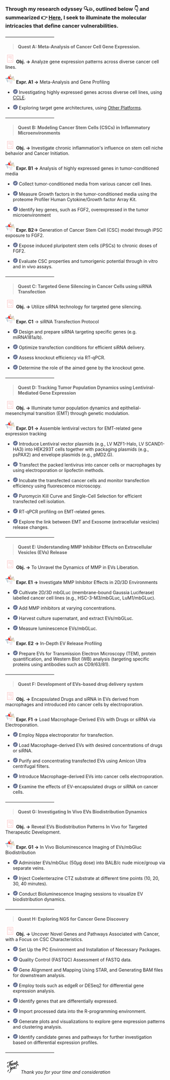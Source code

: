 ### Through my research odyssey 🔍💥, outlined below 👇 and summearized 👉 [Here](ResOdyssey_Highlights.pdf), I seek to illuminate the molecular intricacies that define cancer vulnerabilities.

––––––––––––––––––––––

> **Quest A: Meta-Analysis of Cancer Cell Gene Expression.**

<img src="image-1.png" alt="Alt text" width="30"  height="30"> **Obj. →** Analyze gene expression patterns across diverse cancer cell lines.

<img src="image-2.png" alt="Alt text" width="30"  height="30"> **Expr. A1 →** Meta-Analysis and Gene Profiling

   - <img src="image-3.png" alt="Alt text" width="15" height="15"> Investigating highly expressed genes across diverse cell lines, using [CCLE](https://www.ncbi.nlm.nih.gov/geo/geo2r/?acc=GSE36133).

   - <img src="image-3.png" alt="Alt text" width="15" height="15"> Exploring target gene architectures, using [Other Platforms](https://github.com/Monasheta/CancerVisPlatforms/blob/main/VisPlatforms.md).


––––––––––––––––––––––

> **Quest B: Modeling Cancer Stem Cells (CSCs) in Inflammatory Microenvironments**

<img src="image-1.png" alt="Alt text" width="30"  height="30"> **Obj. →** Investigate chronic inflammation's influence on stem cell niche behavior and Cancer Initiation.

<img src="image-2.png" alt="Alt text" width="30"  height="30"> **Expr. B1 →** Analysis of highly expressed genes in tumor-conditioned media

   - <img src="image-3.png" alt="Alt text" width="15" height="15"> Collect tumor-conditioned media from various cancer cell lines.

   - <img src="image-3.png" alt="Alt text" width="15" height="15"> Measure Growth factors in the tumor-conditioned media using the proteome Profiler 	Human Cytokine/Growth factor Array Kit.

   - <img src="image-3.png" alt="Alt text" width="15" height="15"> Identify key genes, such as FGF2, overexpressed in the tumor microenvironment

<img src="image-2.png" alt="Alt text" width="30"  height="30"> **Expr. B2→** Generation of Cancer Stem Cell (CSC) model through iPSC exposure to FGF2.

   - <img src="image-3.png" alt="Alt text" width="15"  height="15"> Expose induced pluripotent stem cells (iPSCs) to chronic doses of FGF2.

   - <img src="image-3.png" alt="Alt text" width="15"  height="15"> Evaluate CSC properties and tumorigenic potential through in vitro and in vivo assays.

––––––––––––––––––––––

> **Quest C: Targeted Gene Silencing in Cancer Cells using siRNA Transfection**

<img src="image-1.png" alt="Alt text" width="30"  height="30"> **Obj. →** Utilize siRNA technology for targeted gene silencing.

<img src="image-2.png" alt="Alt text" width="30"  height="30"> **Expr. C1** → siRNA Transfection Protocol

   - <img src="image-3.png" alt="Alt text" width="15"  height="15"> Design and prepare siRNA targeting specific genes (e.g. miRNA181a/b).

   - <img src="image-3.png" alt="Alt text" width="15"  height="15"> Optimize transfection conditions for efficient siRNA delivery.

   - <img src="image-3.png" alt="Alt text" width="15"  height="15"> Assess knockout efficiency via RT-qPCR.

   - <img src="image-3.png" alt="Alt text" width="15"  height="15"> Determine the role of the aimed gene by the knockout gene.


––––––––––––––––––––––


> **Quest D: Tracking Tumor Population Dynamics using Lentiviral-Mediated Gene Expression**

<img src="image-1.png" alt="Alt text" width="30"  height="30"> **Obj. →** Illuminate tumor population dynamics and epithelial-mesenchymal transition (EMT) through genetic modulation.

<img src="image-2.png" alt="Alt text" width="30"  height="30"> **Expr. D1 →** Assemble lentiviral vectors for EMT-related gene expression tracking

   - <img src="image-3.png" alt="Alt text" width="15"  height="15"> Introduce Lentiviral vector plasmids (e.g., LV MZF1-Halo, LV SCAND1-HA3) into HEK293T cells together with packaging plasmids (e.g., psPAX2) and envelope plasmids (e.g., pMD2.G).

   - <img src="image-3.png" alt="Alt text" width="15"  height="15"> Transfect the packed lentivirus into cancer cells or macrophages by using electroporation or lipofectin methods.

   - <img src="image-3.png" alt="Alt text" width="15"  height="15"> Incubate the transfected cancer cells and monitor transfection efficiency using fluorescence microscopy.

   - <img src="image-3.png" alt="Alt text" width="15"  height="15"> Puromycin Kill Curve and Single-Cell Selection for efficient transfected cell isolation.

   - <img src="image-3.png" alt="Alt text" width="15"  height="15"> RT-qPCR profiling on EMT-related genes.

   - <img src="image-3.png" alt="Alt text" width="15"  height="15"> Explore the link between EMT and Exosome (extracellular vesicles) release changes.


––––––––––––––––––––––

> **Quest E: Understanding MMP Inhibitor Effects on Extracellular Vesicles (EVs) Release**

<img src="image-1.png" alt="Alt text" width="30"  height="30"> **Obj. →** To Unravel the Dynamics of MMP in EVs Liberation.

<img src="image-2.png" alt="Alt text" width="30"  height="30"> **Expr. E1 →** Investigate MMP Inhibitor Effects in 2D/3D Environments

   - <img src="image-3.png" alt="Alt text" width="15"  height="15"> Cultivate 2D/3D mbGLuc (membrane-bound Gaussia Luciferase) labelled cancer cell lines (e.g., HSC-3-M3/mbGLuc, LuM1/mbGLuc).

   - <img src="image-3.png" alt="Alt text" width="15"  height="15"> Add MMP inhibitors at varying concentrations.

   - <img src="image-3.png" alt="Alt text" width="15"  height="15"> Harvest culture supernatant, and extract EVs/mbGLuc.

   - <img src="image-3.png" alt="Alt text" width="15"  height="15"> Measure luminescence EVs/mbGLuc.

<img src="image-2.png" alt="Alt text" width="30"  height="30"> **Expr. E2 →** In-Depth EV Release Profiling

   - <img src="image-3.png" alt="Alt text" width="15"  height="15"> Prepare EVs for Transmission Electron Microscopy (TEM), protein quantification, and Western Blot (WB) analysis (targeting specific proteins using antibodies such as CD9/63/81).


––––––––––––––––––––––


> **Quest F: Development of EVs-based drug delivery system**

<img src="image-1.png" alt="Alt text" width="30"  height="30"> **Obj. →** Encapsulated Drugs and siRNA in EVs derived from macrophages and introduced into cancer cells by electroporation.

<img src="image-2.png" alt="Alt text" width="30"  height="30"> **Expr. F1 →** Load Macrophage-Derived EVs with Drugs or siRNA via Electroporation.

   - <img src="image-3.png" alt="Alt text" width="15"  height="15"> Employ Nippa electroporator for transfection.

   - <img src="image-3.png" alt="Alt text" width="15"  height="15"> Load Macrophage-derived EVs with desired concentrations of drugs or siRNA.

   - <img src="image-3.png" alt="Alt text" width="15"  height="15"> Purify and concentrating transfected EVs using Amicon Ultra centrifugal filters.

   - <img src="image-3.png" alt="Alt text" width="15"  height="15"> Introduce Macrophage-derived EVs into cancer cells electroporation.

   - <img src="image-3.png" alt="Alt text" width="15"  height="15"> Examine the effects of EV-encapsulated drugs or siRNA on cancer cells.


––––––––––––––––––––––


> **Quest G: Investigating In Vivo EVs Biodistribution Dynamics**

<img src="image-1.png" alt="Alt text" width="30"  height="30"> **Obj. →** Reveal EVs Biodistribution Patterns In Vivo for Targeted Therapeutic Development.

<img src="image-2.png" alt="Alt text" width="30"  height="30"> **Expr. G1 →** In Vivo Bioluminescence Imaging of EVs/mbGluc Biodistribution

   - <img src="image-3.png" alt="Alt text" width="15"  height="15"> Administer EVs/mbGluc (50µg dose) into BALB/c nude mice/group via separate veins.

   - <img src="image-3.png" alt="Alt text" width="15"  height="15"> Inject Coelenterazine CTZ substrate at different time points (10, 20, 30, 40 minutes).

   - <img src="image-3.png" alt="Alt text" width="15"  height="15"> Conduct Bioluminescence Imaging sessions to visualize EV biodistribution dynamics.


––––––––––––––––––––––


> **Quest H: Exploring NGS for Cancer Gene Discovery**

<img src="image-1.png" alt="Alt text" width="30"  height="30"> **Obj. →** Uncover Novel Genes and Pathways Associated with Cancer, with a Focus on CSC Characteristics.


   - <img src="image-3.png" alt="Alt text" width="15"  height="15"> Set Up the PC Environment and Installation of Necessary Packages.

   - <img src="image-3.png" alt="Alt text" width="15"  height="15"> Quality Control (FASTQC) Assessment of FASTQ data.

   - <img src="image-3.png" alt="Alt text" width="15"  height="15"> Gene Alignment and Mapping Using STAR, and Generating BAM files for downstream analysis.

   - <img src="image-3.png" alt="Alt text" width="15"  height="15"> Employ tools such as edgeR or DESeq2 for differential gene expression analysis.

   - <img src="image-3.png" alt="Alt text" width="15"  height="15"> Identify genes that are differentially expressed.

   - <img src="image-3.png" alt="Alt text" width="15"  height="15"> Import processed data into the R-programming environment.

   - <img src="image-3.png" alt="Alt text" width="15"  height="15"> Generate plots and visualizations to explore gene expression patterns and clustering analysis.

   - <img src="image-3.png" alt="Alt text" width="15"  height="15"> Identify candidate genes and pathways for further investigation based on differential expression profiles.

––––––––––––––––––––––

<img src="image-4.png" alt="Alt text" width="45"  height="45"> *Thank you for your time and consideration*

 
 

